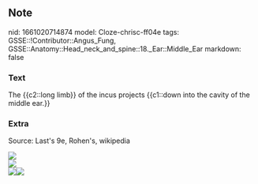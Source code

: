 ## Note
nid: 1661020714874
model: Cloze-chrisc-ff04e
tags: GSSE::!Contributor::Angus_Fung, GSSE::Anatomy::Head_neck_and_spine::18._Ear::Middle_Ear
markdown: false

### Text
The {{c2::long limb}} of the incus projects {{c1::down into the cavity of the middle ear.}}

### Extra
Source: Last's 9e, Rohen's, wikipedia
<div><img src="Gray917.png"></div>
<div><img src="611.jpg"></div>
<div>
  <div>
    <div>
      <div><img src= 
      "paste-d1ba0931b66c1bf2909a26fdd2931968c3500313.jpg"><img src="paste-95819e2de4cdf421cab98a9cdd583537d6847489.jpg"></div>
    </div>
  </div>
</div>
